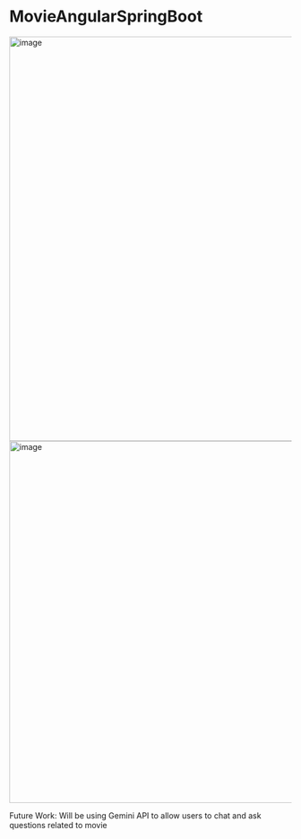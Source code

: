 # MovieAngularSpringBoot

<img width="1319" height="722" alt="image" src="https://github.com/user-attachments/assets/3782dd95-9bdf-4faf-8c24-212b6e6d29a0" />


<img width="1319" height="646" alt="image" src="https://github.com/user-attachments/assets/e7d86bc1-7d1e-408b-96b8-287090998160" />

Future Work:
Will be using Gemini API to allow users to chat and ask questions related to movie
